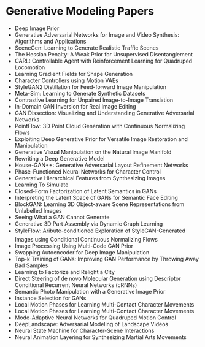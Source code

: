 # Generative Modeling Papers

<ul>

                             

 <li><a target="_blank" href="https://github.com/manjunath5496/Generative-Modeling-Papers/blob/master/gm(1).pdf" style="text-decoration:none;">Deep Image Prior</a></li>

 <li><a target="_blank" href="https://github.com/manjunath5496/Generative-Modeling-Papers/blob/master/gm(2).pdf" style="text-decoration:none;">Generative Adversarial Networks for Image and Video Synthesis: Algorithms and Applications</a></li>

<li><a target="_blank" href="https://github.com/manjunath5496/Generative-Modeling-Papers/blob/master/gm(3).pdf" style="text-decoration:none;">SceneGen: Learning to Generate Realistic Traffic Scenes</a></li>
 <li><a target="_blank" href="https://github.com/manjunath5496/Generative-Modeling-Papers/blob/master/gm(4).pdf" style="text-decoration:none;">The Hessian Penalty: A Weak Prior for Unsupervised Disentanglement</a></li>                              
<li><a target="_blank" href="https://github.com/manjunath5496/Generative-Modeling-Papers/blob/master/gm(5).pdf" style="text-decoration:none;">CARL: Controllable Agent with Reinforcement Learning for Quadruped Locomotion</a></li>
<li><a target="_blank" href="https://github.com/manjunath5496/Generative-Modeling-Papers/blob/master/gm(6).pdf" style="text-decoration:none;">Learning Gradient Fields for Shape Generation</a></li>
 <li><a target="_blank" href="https://github.com/manjunath5496/Generative-Modeling-Papers/blob/master/gm(7).pdf" style="text-decoration:none;">Character Controllers using Motion VAEs</a></li>

 <li><a target="_blank" href="https://github.com/manjunath5496/Generative-Modeling-Papers/blob/master/gm(8).pdf" style="text-decoration:none;"> StyleGAN2 Distillation for Feed-forward Image Manipulation </a></li>
   <li><a target="_blank" href="https://github.com/manjunath5496/Generative-Modeling-Papers/blob/master/gm(9).pdf" style="text-decoration:none;">Meta-Sim: Learning to Generate Synthetic Datasets</a></li>
  
   
 <li><a target="_blank" href="https://github.com/manjunath5496/Generative-Modeling-Papers/blob/master/gm(10).pdf" style="text-decoration:none;">Contrastive Learning for Unpaired Image-to-Image Translation </a></li>                              
<li><a target="_blank" href="https://github.com/manjunath5496/Generative-Modeling-Papers/blob/master/gm(11).pdf" style="text-decoration:none;">In-Domain GAN Inversion
for Real Image Editing</a></li>
<li><a target="_blank" href="https://github.com/manjunath5496/Generative-Modeling-Papers/blob/master/gm(12).pdf" style="text-decoration:none;">GAN Dissection: Visualizing and Understanding Generative Adversarial Networks</a></li>
<li><a target="_blank" href="https://github.com/manjunath5496/Generative-Modeling-Papers/blob/master/gm(13).pdf" style="text-decoration:none;">PointFlow: 3D Point Cloud Generation with Continuous Normalizing Flows</a></li>

<li><a target="_blank" href="https://github.com/manjunath5496/Generative-Modeling-Papers/blob/master/gm(14).pdf" style="text-decoration:none;">Exploiting Deep Generative Prior for Versatile Image Restoration and Manipulation</a></li>
                              
<li><a target="_blank" href="https://github.com/manjunath5496/Generative-Modeling-Papers/blob/master/gm(15).pdf" style="text-decoration:none;">Generative Visual Manipulation
on the Natural Image Manifold</a></li>

<li><a target="_blank" href="https://github.com/manjunath5496/Generative-Modeling-Papers/blob/master/gm(16).pdf" style="text-decoration:none;">Rewriting a Deep Generative Model</a></li>

  <li><a target="_blank" href="https://github.com/manjunath5496/Generative-Modeling-Papers/blob/master/gm(17).pdf" style="text-decoration:none;">House-GAN++: Generative Adversarial Layout Refinement Networks</a></li>   
  
<li><a target="_blank" href="https://github.com/manjunath5496/Generative-Modeling-Papers/blob/master/gm(18).pdf" style="text-decoration:none;">Phase-Functioned Neural Networks for Character Control</a></li> 

  
<li><a target="_blank" href="https://github.com/manjunath5496/Generative-Modeling-Papers/blob/master/gm(19).pdf" style="text-decoration:none;">Generative Hierarchical Features from Synthesizing Images</a></li> 

<li><a target="_blank" href="https://github.com/manjunath5496/Generative-Modeling-Papers/blob/master/gm(20).pdf" style="text-decoration:none;">Learning To Simulate</a></li>

<li><a target="_blank" href="https://github.com/manjunath5496/Generative-Modeling-Papers/blob/master/gm(21).pdf" style="text-decoration:none;">Closed-Form Factorization of Latent Semantics in GANs</a></li>
<li><a target="_blank" href="https://github.com/manjunath5496/Generative-Modeling-Papers/blob/master/gm(22).pdf" style="text-decoration:none;">Interpreting the Latent Space of GANs for Semantic Face Editing</a></li> 
 <li><a target="_blank" href="https://github.com/manjunath5496/Generative-Modeling-Papers/blob/master/gm(23).pdf" style="text-decoration:none;">BlockGAN: Learning 3D Object-aware Scene Representations from Unlabelled Images</a></li> 
 

   <li><a target="_blank" href="https://github.com/manjunath5496/Generative-Modeling-Papers/blob/master/gm(24).pdf" style="text-decoration:none;">Seeing What a GAN Cannot Generate</a></li>
 
   <li><a target="_blank" href="https://github.com/manjunath5496/Generative-Modeling-Papers/blob/master/gm(25).pdf" style="text-decoration:none;">Generative 3D Part Assembly via Dynamic Graph Learning</a></li>                              
 <li><a target="_blank" href="https://github.com/manjunath5496/Generative-Modeling-Papers/blob/master/gm(26).pdf" style="text-decoration:none;">StyleFlow: Aribute-conditioned Exploration of StyleGAN-Generated Images using Conditional Continuous Normalizing Flows</a></li>
 <li><a target="_blank" href="https://github.com/manjunath5496/Generative-Modeling-Papers/blob/master/gm(27).pdf" style="text-decoration:none;">Image Processing Using Multi-Code GAN Prior</a></li>
   
 
   <li><a target="_blank" href="https://github.com/manjunath5496/Generative-Modeling-Papers/blob/master/gm(28).pdf" style="text-decoration:none;">Swapping Autoencoder for Deep Image Manipulation</a></li>
 
   <li><a target="_blank" href="https://github.com/manjunath5496/Generative-Modeling-Papers/blob/master/gm(29).pdf" style="text-decoration:none;">Top-k Training of GANs: Improving GAN Performance by Throwing Away Bad Samples </a></li>                              

  <li><a target="_blank" href="https://github.com/manjunath5496/Generative-Modeling-Papers/blob/master/gm(30).pdf" style="text-decoration:none;">Learning to Factorize and Relight a City</a></li>
 
   <li><a target="_blank" href="https://github.com/manjunath5496/Generative-Modeling-Papers/blob/master/gm(31).pdf" style="text-decoration:none;">Direct Steering of de novo Molecular Generation using Descriptor Conditional Recurrent Neural Networks (cRNNs)</a></li> 
    <li><a target="_blank" href="https://github.com/manjunath5496/Generative-Modeling-Papers/blob/master/gm(32).pdf" style="text-decoration:none;">Semantic Photo Manipulation with a Generative Image Prior</a></li> 

   <li><a target="_blank" href="https://github.com/manjunath5496/Generative-Modeling-Papers/blob/master/gm(33).pdf" style="text-decoration:none;">Instance Selection for GANs</a></li>                              

  <li><a target="_blank" href="https://github.com/manjunath5496/Generative-Modeling-Papers/blob/master/gm(34).pdf" style="text-decoration:none;">Local Motion Phases for Learning Multi-Contact Character Movements</a></li> 
 
  <li><a target="_blank" href="https://github.com/manjunath5496/Generative-Modeling-Papers/blob/master/gm(35).pdf" style="text-decoration:none;">Local Motion Phases for Learning Multi-Contact Character Movements</a></li> 

  <li><a target="_blank" href="https://github.com/manjunath5496/Generative-Modeling-Papers/blob/master/gm(36).pdf" style="text-decoration:none;">Mode-Adaptive Neural Networks for Quadruped Motion Control</a></li> 
 
<li><a target="_blank" href="https://github.com/manjunath5496/Generative-Modeling-Papers/blob/master/gm(37).pdf" style="text-decoration:none;">DeepLandscape: Adversarial Modeling of Landscape Videos</a></li>
 <li><a target="_blank" href="https://github.com/manjunath5496/Generative-Modeling-Papers/blob/master/gm(38).pdf" style="text-decoration:none;">Neural State Machine for Character-Scene Interactions</a></li>
<li><a target="_blank" href="https://github.com/manjunath5496/Generative-Modeling-Papers/blob/master/gm(39).pdf" style="text-decoration:none;">Neural Animation Layering for Synthesizing Martial Arts Movements</a></li>
 </ul>
   
   
